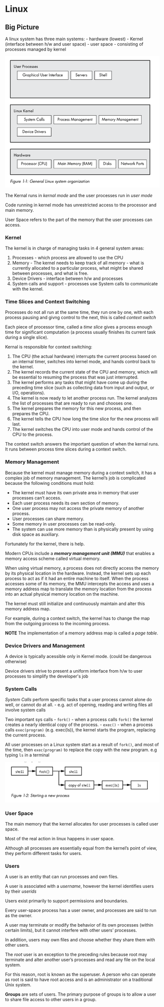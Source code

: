 # Linux

## Big Picture

A linux system has three main systems: 
    - hardware (lowest)
    - Kernel (interface between h/w and user space)
    - user space - consisting of processes managed by kernel 

![dc9e083a65c78e68f9fae09e6ff6e354.png](../dc9e083a65c78e68f9fae09e6ff6e354.png)

The Kernal runs in _kernal mode_ and the user processes run in _user mode_

Code running in kernel mode has unrestricted access to the processor and main memory.

User Space refers to the part of the memory that the user processes can access.

### Kernel 

The kernel is in charge of managing tasks in 4 general system areas: 

1. Processes - which process are allowed to use the CPU
2. Memory - The kernel needs to keep track of all memory - what is currently allocated to a particular process, what might be shared between processes, and what is free.
3. Device Drivers - interface between h/w and processes
4. System calls and support - processes use System calls to communicate with the kernel.

### Time Slices and Context Switching

Processes do not all run at the same time, they run one by one, with each process pausing and givng control to the next, this is called _context switch_

Each piece of processor time, called a _time slice_ gives a process enough time for significant computation (a process usually finishes its current task during a single slice).

Kernal is responsible for context switching: 
1. The CPU (the actual hardware) interrupts the current process based
on an internal timer, switches into kernel mode, and hands control back to the kernel.
2. The kernel records the current state of the CPU and memory, which will be essential to resuming the process that was just interrupted.
3. The kernel performs any tasks that might have come up during the preceding time slice (such as collecting data from input and output,
or I/O, operations).
4. The kernel is now ready to let another process run. The kernel analyzes the list of processes that are ready to run and chooses one.
5. The kernel prepares the memory for this new process, and then prepares the CPU.
6. The kernel tells the CPU how long the time slice for the new process will last.
7. The kernel switches the CPU into user mode and hands control of the CPU to the process.

The context switch answers the important question of when the kernal runs. It runs between process time slices during a context switch.

### Memory Management

Because the kernel must manage memory during a context switch, it has a complex job of memory management. The kernel’s job is complicated
because the following conditions must hold:
- The kernel must have its own private area in memory that user processes can’t access.
- Each user process needs its own section of memory.
- One user process may not access the private memory of another process.
- User processes can share memory.
- Some memory in user processes can be read-only. 
- The system can use more memory than is physically present by using disk space as auxiliary.

Fortunately for the kernel, there is help. 

Modern CPUs include a _**memory management unit (MMU)**_ that enables a memory access scheme called virtual memory. 

When using virtual memory, a process does not directly access the memory by its physical location in the hardware. Instead, the kernel sets up
each process to act as if it had an entire machine to itself. When the process accesses some of its memory, the MMU intercepts the access and uses a memory address map to translate the memory location from the process into an actual physical memory location on the machine. 

The kernel must still initialize and continuously maintain and alter this memory address map.

For example, during a context switch, the kernel has to change the map from the outgoing process to the incoming process.

**NOTE** The implementation of a memory address map is called a _page table_.

### Device Drivers and Management

A device is typically acessible only in Kernel mode. (could be dangerous otherwise)

Device drivers strive to present a uniform interface from h/w to user processes to simplify the developer's job

### System Calls

_System Calls_ perform specific tasks that a user process cannot alone do well, or cannot do at all.
    - e.g. act of opening, reading and writing files all involve system calls

Two important sys calls
    - `fork()` - when a process calls `fork()` the kernel creates a nearly identical copy of the process.
    - `exec()` - when a process calls `exec(program)` (e.g. exec(ls)), the kernel starts the program, replacing the current process.

All user processes on a Linux system start as a result of `fork()`, and most of the time, then `exec(program)` to replace the copy with the new program. e.g typing `ls` in a terminal

![f00e617979d023134684acad4b65ec44.png](../f00e617979d023134684acad4b65ec44.png)


### User Space

The main memory that the kernel allocates for user processes is called user space.

Most of the real action in linux happens in user space.

Although all processes are essentially equal from the kernel’s point of view, they perform different tasks for users.

### Users 

A user is an entity that can run processes and own files. 

A user is associated with a _username_, however the kernel identifies users by their _userids_

Users exist primarily to support permissions and boundaries.

Every user-space process has a user owner, and processes are said to run as the owner. 

A user may terminate or modify the behavior of its own processes (within certain limits), but it cannot interfere with other users’ processes.

In addition, users may own files and choose whether they share them with other users.

The _root_ user is an exception to the preceding rules because root may terminate and alter another user’s processes and read any
file on the local system. 

For this reason, root is known as the superuser. A person who can operate as root is said to have root access and is an administrator on a traditional Unix system.

**Groups** are sets of users. The primary purpose of groups is to allow a user to share file access to other users in a group.

